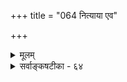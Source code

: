 +++
title = "064 नित्याया एव"

+++
<details><summary>मूलम्</summary>

नित्याया एव बुद्धेस्स्वयमभिदधतः केचिदद्रव्यभावं संबन्धं धर्मतोऽस्याः कृतकमकथयन् भूषणन्यायसक्ताः ।  
स्वाभीष्टद्रव्यलक्ष्मस्मृतिविरहकृतं नूनमेषां तदेतत् सौत्रं तल्लक्षणं तैरनुमतमिह च स्याद्धि कार्याश्रयत्वम् ॥ ६४ ॥
</details>

<details><summary>सर्वाङ्कषटीका - ६४</summary>

**केचित्** = अस्मदेकदेशिनः नित्याया एव अस्याः **बुद्धेः** = स्वरूपतो नित्यस्यैव ज्ञानस्य **अद्रव्यत्वम्** = गुणत्वम् अभिदधतः **भूषणन्यायसक्ताः** = भूषणकारोक्तन्याये आसक्ताः संबन्धम् - विषय - संबन्धम् **धर्मतः** =**धर्मप्रभाववशात्** = अदृष्टविशेषवशात् **कृतकम्** = आगन्तुकम् अकथयन् । न्यायभाष्ये (1-1-22) 'नित्यं सुखमात्मनो महत्त्ववन्मोक्षेऽभिव्यज्यते । तेनाभिव्यक्तेनात्यन्तं विमुक्तः सुखी भवतीति केचिन्मन्यन्ते' इत्येकःपक्षः परीक्ष्य निराकृतः । अयं च पक्षः प्राचीनस्य भूषणकारस्येति व्याख्यातारः । तमिमं पक्षमनुसरन्तोऽस्मदीया एव केचन भूषणकारमतवत् ज्ञानं गुण इत्यङ्गीकृत्य पूर्वमविद्यमान एव आनन्दरूपविषयसंबन्धः सुकृतविशेषरूपभगवदनुग्रहवशान्नूतनो भवति, आनन्दाविर्भाववचनादित्यभ्युपा गच्छन् । परन्त्विदमयुक्तम् । यतः, **तदेतत्** = एवमेभिः कथनम् **एषाम्** = भूषणकारानुकारिणाम् नूनम् **स्वाभीष्टद्रव्यलक्ष्मस्मृतिविरहकृतम्** = भूषणकारेष्टत्वात् स्वाभीष्टं यत् द्रव्यलक्ष्म, तस्य स्मृति - **विरहः** = विस्मृतिः, तत्कृतम् । भूषणकारसंमतं द्रव्यलक्षणं यद्येते स्मरेयुः, तदा नैवं वदेयुः । **सौत्रम्** = 'क्रियावत् गुणवत् समवायिकारणं द्रव्यम्' (वै.सू.) इति सूत्रोक्तम् **तल्लक्षणम्** = द्रव्यलक्षणम् 

425. 

751 

[प्राकट्यनिराकरणम् ] 

प्राकट्यं नाम धर्मं कतिचन विषये बुद्धिसंबन्धजन्यं 

मन्यन्ते; तन्न दृष्टं; व्यवहरणविधावानुगुण्यं तु भानम् । वापि स्वाभाविकं स्यात् क्वचन भवति धीगोचरत्वात्मकं तत् 

भातीत्यादिप्रयोगः स्वदत इति नयात् तत्र कर्मत्वगर्भः ॥65॥ 



तैः अनुमतम्, भूषणकारानुयायित्वात् । इह **च** = ज्ञाने कार्याश्रयत्वं हि **स्यात्** = विषयविषयिभावरूपकार्यस्य आश्रयत्वं ज्ञाने वक्तव्यम् । एवं सति ज्ञानं विषयविषयिभावं प्रति समवायिकारणत्वात् ज्ञानं द्रव्यमेव स्यात्, न त्वद्रव्यम् । अत इदं सिद्धान्तभूषणकारमतयोस्सांकर्यकृतम् । अतः पूर्वोक्त एव सिद्धान्तो युक्तः ॥ ६४ ॥
</details>

